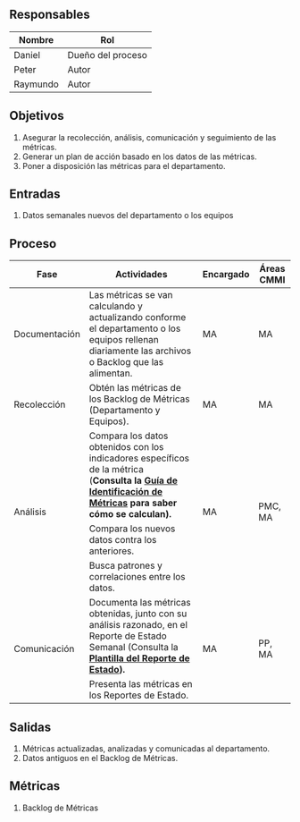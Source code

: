 ## Responsables
Nombre     | Rol
-----------|------------------
Daniel     | Dueño del proceso
Peter      | Autor
Raymundo   | Autor

## Objetivos
1. Asegurar la recolección, análisis, comunicación y seguimiento de las métricas.
2. Generar un plan de acción basado en los datos de las métricas.
3. Poner a disposición las métricas para el departamento.

## Entradas
1. Datos semanales nuevos del departamento o los equipos 

## Proceso
<table>
  <thead>
    <tr>
      <th>Fase</th>
      <th>Actividades</th>
      <th>Encargado</th>
      <th>Áreas CMMI</th>
    </tr>
  </thead>
  <tbody>
    <tr>
      <td>Documentación</td>
      <td>Las métricas se van calculando y actualizando conforme el departamento o los equipos rellenan diariamente las archivos o Backlog que las alimentan. </td>
      <td>MA</td>
      <td>MA</td>
    </tr>
    <tr>
      <td>Recolección</td>
      <td>Obtén las métricas de los Backlog de Métricas (Departamento y Equipos). </td>
      <td>MA</td>
      <td>MA</td>
    </tr>
    <tr>
      <td rowspan="3">Análisis</td>
      <td>Compara los datos obtenidos con los indicadores específicos de la métrica 
      <br>(<strong>Consulta la <a href="">Guía de Identificación de Métricas<strong></a> para saber cómo se calculan).</strong></td>
      <td rowspan="3">MA</td>
      <td rowspan="3">PMC, MA</td>
    </tr>
    <tr>
      <td>Compara los nuevos datos contra los anteriores.
      </td>
    </tr>
    <tr>
      <td>Busca patrones y correlaciones entre los datos.</td>
    </tr>
    <tr>
      <td rowspan="3">Comunicación</td>
      <td>Documenta las métricas obtenidas, junto con su análisis razonado, en el Reporte de Estado Semanal (Consulta la <a href="https://drive.google.com/drive/u/1/folders/1XZxtdq3RoWhYY6TDnYhSzn36lIpbwFja"><strong>Plantilla del Reporte de Estado<strong></a>). </td>
      <td rowspan="3">MA</td>
      <td rowspan="3">PP, MA</td>
    </tr>
    <tr>
      <td>Presenta las métricas en los Reportes de Estado.</td>
    </tr>
  </tbody>
</table>

## Salidas
1. Métricas actualizadas, analizadas y comunicadas al departamento.
2. Datos antiguos en el Backlog de Métricas.

## Métricas
1. Backlog de Métricas
